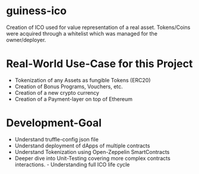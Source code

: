 # guiness-ico
Creation of ICO used for value representation of a real asset.
Tokens/Coins were acquired through a whitelist which was managed for the owner/deployer.

# Real-World Use-Case for this Project
- 	Tokenization of any Assets as fungible Tokens (ERC20) 
-	Creation of Bonus Programs, Vouchers, etc.
-	Creation of a new crypto currency
-	Creation of a Payment-layer on top of Ethereum

# Development-Goal
-	Understand truffle-config json file
-	Understand deployment of dApps of multiple contracts 
-	Understand Tokenization using Open-Zeppelin SmartContracts
-	Deeper dive into Unit-Testing covering more complex contracts interactions. -	Understanding full ICO life cycle
